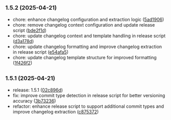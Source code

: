 ## <small>1.5.2 (2025-04-21)</small>

* chore: enhance changelog configuration and extraction logic ([5ad1906](https://github.com/panteLx/easynews-plus-plus/commit/5ad1906))
* chore: remove changelog context configuration and update release script ([bde2f1d](https://github.com/panteLx/easynews-plus-plus/commit/bde2f1d))
* chore: update changelog context and template handling in release script ([d3a178d](https://github.com/panteLx/easynews-plus-plus/commit/d3a178d))
* chore: update changelog formatting and improve changelog extraction in release script ([e54afa5](https://github.com/panteLx/easynews-plus-plus/commit/e54afa5))
* chore: update changelog template structure for improved formatting ([1f426f2](https://github.com/panteLx/easynews-plus-plus/commit/1f426f2))



## <small>1.5.1 (2025-04-21)</small>

* release: 1.5.1 ([02c896d](https://github.com/panteLx/easynews-plus-plus/commit/02c896d))
* fix: improve commit type detection in release script for better versioning accuracy ([3b73236](https://github.com/panteLx/easynews-plus-plus/commit/3b73236))
* refactor: enhance release script to support additional commit types and improve changelog extraction ([c875372](https://github.com/panteLx/easynews-plus-plus/commit/c875372))



